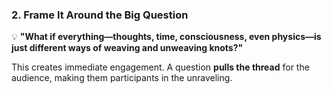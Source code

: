 ### **2. Frame It Around the Big Question**

💡 **"What if everything—thoughts, time, consciousness, even physics—is just different ways of weaving and unweaving knots?"**

This creates immediate engagement. A question **pulls the thread** for the audience, making them participants in the unraveling.